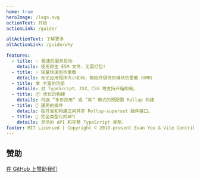 ```yaml
---
home: true
heroImage: /logo.svg
actionText: 开始
actionLink: /guide/

altActionText: 了解更多
altActionLink: /guide/why

features:
  - title: 💡 极速的服务启动
    details: 使用原生 ESM 文件，无需打包!
  - title: ⚡️ 轻量快速的热重载
    details: 无论应用程序大小如何，都始终极快的模块热重载（HMR）
  - title: 🛠️ 丰富的功能
    details: 对 TypeScript、JSX、CSS 等支持开箱即用。
  - title: 📦 优化的构建
    details: 可选 “多页应用” 或 “库” 模式的预配置 Rollup 构建
  - title: 🔩 通用的插件
    details: 在开发和构建之间共享 Rollup-superset 插件接口。
  - title: 🔑 完全类型化的API
    details: 灵活的 API 和完整 TypeScript 类型。
footer: MIT Licensed | Copyright © 2019-present Evan You & Vite Contributors
---
```


<div class="frontpage sponsors">
  <h2>赞助</h2>
  <a v-for="{ href, src, name, id } of sponsors.filter(s => s.tier === 'platinum')" class="platinum" :href="href" target="_blank" rel="noopener" aria-label="sponsor-img">
    <img :src="src" :alt="name" :id="`sponsor-${id}`">
  </a>
  <br>
  <a v-for="{ href, src, name, id } of sponsors.filter(s => s.tier !== 'platinum')" :href="href" target="_blank" rel="noopener" aria-label="sponsor-img">
    <img :src="src" :alt="name" :id="`sponsor-${id}`">
  </a>
  <br>
  <a href="https://github.com/sponsors/yyx990803" target="_blank" rel="noopener">在 GitHub 上赞助我们</a>
</div>

<script setup>
import sponsors from './.vitepress/theme/sponsors.json'
import fetchReleaseTag from './.vitepress/theme/fetchReleaseTag.js'

fetchReleaseTag()
</script>
